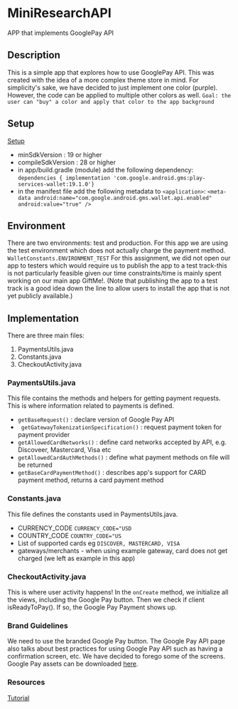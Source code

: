 # MiniResearchAPI
APP that implements GooglePay API

## Description
This is a simple app that explores how to use GooglePay API. This was created with the idea of a more complex theme store in mind. 
For simplicity's sake, we have decided to just implement one color (purple). However, the code can be applied to multiple other colors as well.
`Goal: the user can "buy" a color and apply that color to the app background`

## Setup
[Setup](https://developers.google.com/pay/api/android/guides/setup)
- minSdkVersion : 19 or higher
- compileSdkVersion : 28 or higher 
- in app/build.gradle (module) add the following dependency:
` dependencies { implementation 'com.google.android.gms:play-services-wallet:19.1.0'} `
- in the manifest file add the following metadata to `<application>`:
`<meta-data android:name="com.google.android.gms.wallet.api.enabled" android:value="true" />`

## Environment
There are two environments: test and production. For this app we are using the test environment which does not actually charge the payment method. `WalletConstants.ENVIRONMENT_TEST` 
For this assignment, we did not open our app to testers which would require us to publish the app to a test track-this is not particularly feasible given our time constraints/time is mainly spent working on our main app GiftMe!. (Note that publishing the app to a test track is a good idea down the line to allow users to install the app that is not yet publicly available.)


## Implementation
There are three main files:
1. PaymentsUtils.java 
2. Constants.java
3. CheckoutActivity.java

### PaymentsUtils.java
This file contains the methods and helpers for getting payment requests. This is where information related to payments is defined.
- ` getBaseRequest() ` : declare version of Google Pay API
- ` getGatewayTokenizationSpecification()` : request payment token for payment provider
- ` getAllowedCardNetworks() ` : define card networks accepted by API, e.g. Discoveer, Mastercard, Visa etc
- ` getAllowedCardAuthMethods() ` : define what payment methods on file will be returned 
- ` getBaseCardPaymentMethod() ` : describes app's support for CARD payment method, returns a card payment method

### Constants.java
This file defines the constants used in PaymentsUtils.java.
- CURRENCY_CODE `CURRENCY_CODE="USD`
- COUNTRY_CODE `COUNTRY_CODE="US`
- List of supported cards eg `DISCOVER, MASTERCARD, VISA`
- gateways/merchants - when using example gateway, card does not get charged (we left as example in this app)


### CheckoutActivity.java
This is where user activity happens! 
In the `onCreate` method, we initialize all the views, including the Google Pay button. Then we check if client isReadyToPay(). If so, the Google Pay Payment shows up. 

### Brand Guidelines
We need to use the branded Google Pay button. The Google Pay API page also talks about best practices for using Google Pay API such as having a confirmation screen, etc. We have decided to forego some of the screens.
Google Pay assets can be downloaded [here](https://developers.google.com/pay/api/android/guides/brand-guidelines).

### Resources
[Tutorial](https://developers.google.com/pay/api/web/guides/tutorial)
